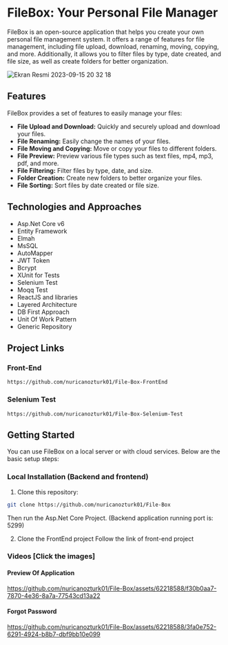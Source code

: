 # FileBox: Your Personal File Manager

FileBox is an open-source application that helps you create your own personal file management system. It offers a range of features for file management, including file upload, download, renaming, moving, copying, and more. Additionally, it allows you to filter files by type, date created, and file size, as well as create folders for better organization.


![Ekran Resmi 2023-09-15 20 32 18](https://github.com/nuricanozturk01/File-Box/assets/62218588/ad803f3a-bbf8-4a8d-a3ed-406afa4fa479)


## Features

FileBox provides a set of features to easily manage your files:

- **File Upload and Download:** Quickly and securely upload and download your files.
- **File Renaming:** Easily change the names of your files.
- **File Moving and Copying:** Move or copy your files to different folders.
- **File Preview:** Preview various file types such as text files, mp4, mp3, pdf, and more.
- **File Filtering:** Filter files by type, date, and size.
- **Folder Creation:** Create new folders to better organize your files.
- **File Sorting:** Sort files by date created or file size.


## Technologies and Approaches

- Asp.Net Core v6
- Entity Framework
- Elmah
- MsSQL
- AutoMapper
- JWT Token
- Bcrypt
- XUnit for Tests
- Selenium Test
- Moqq Test
- ReactJS and libraries
- Layered Architecture
- DB First Approach
- Unit Of Work Pattern
- Generic Repository


## Project Links
  ### Front-End
    https://github.com/nuricanozturk01/File-Box-FrontEnd
  ### Selenium Test
    https://github.com/nuricanozturk01/File-Box-Selenium-Test


## Getting Started

You can use FileBox on a local server or with cloud services. Below are the basic setup steps:

### Local Installation (Backend and frontend)

1. Clone this repository:


```bash
git clone https://github.com/nuricanozturk01/File-Box
```
Then run the Asp.Net Core Project. (Backend application running port is: 5299)

2. Clone the FrontEnd project
   Follow the link of front-end project

### Videos [Click the images]

#### Preview Of Application


https://github.com/nuricanozturk01/File-Box/assets/62218588/f30b0aa7-7870-4e36-8a7a-77543cd13a22



#### Forgot Password

https://github.com/nuricanozturk01/File-Box/assets/62218588/3fa0e752-6291-4924-b8b7-dbf9bb10e099


